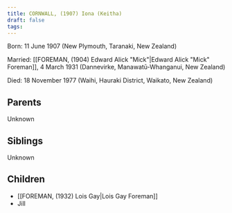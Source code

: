 ```yaml
---
title: CORNWALL, (1907) Iona (Keitha)
draft: false
tags:
---
```

Born: 11 June 1907 (New Plymouth, Taranaki, New Zealand)

Married: [[FOREMAN, (1904) Edward Alick "Mick"|Edward Alick "Mick" Foreman]], 4 March 1931 (Dannevirke, Manawatū-Whanganui, New Zealand)

Died: 18 November 1977 (Waihi, Hauraki District, Waikato, New Zealand)

## Parents
Unknown

## Siblings
Unknown

## Children
- [[FOREMAN, (1932) Lois Gay|Lois Gay Foreman]]
- Jill